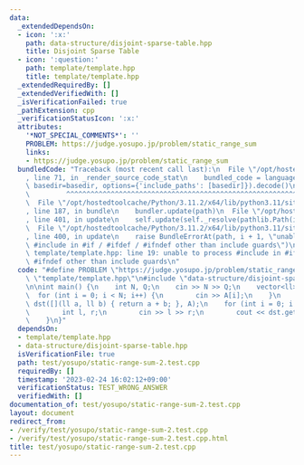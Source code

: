```yaml
---
data:
  _extendedDependsOn:
  - icon: ':x:'
    path: data-structure/disjoint-sparse-table.hpp
    title: Disjoint Sparse Table
  - icon: ':question:'
    path: template/template.hpp
    title: template/template.hpp
  _extendedRequiredBy: []
  _extendedVerifiedWith: []
  _isVerificationFailed: true
  _pathExtension: cpp
  _verificationStatusIcon: ':x:'
  attributes:
    '*NOT_SPECIAL_COMMENTS*': ''
    PROBLEM: https://judge.yosupo.jp/problem/static_range_sum
    links:
    - https://judge.yosupo.jp/problem/static_range_sum
  bundledCode: "Traceback (most recent call last):\n  File \"/opt/hostedtoolcache/Python/3.11.2/x64/lib/python3.11/site-packages/onlinejudge_verify/documentation/build.py\"\
    , line 71, in _render_source_code_stat\n    bundled_code = language.bundle(stat.path,\
    \ basedir=basedir, options={'include_paths': [basedir]}).decode()\n          \
    \         ^^^^^^^^^^^^^^^^^^^^^^^^^^^^^^^^^^^^^^^^^^^^^^^^^^^^^^^^^^^^^^^^^^^^^^^^^^^^^^^^^\n\
    \  File \"/opt/hostedtoolcache/Python/3.11.2/x64/lib/python3.11/site-packages/onlinejudge_verify/languages/cplusplus.py\"\
    , line 187, in bundle\n    bundler.update(path)\n  File \"/opt/hostedtoolcache/Python/3.11.2/x64/lib/python3.11/site-packages/onlinejudge_verify/languages/cplusplus_bundle.py\"\
    , line 401, in update\n    self.update(self._resolve(pathlib.Path(included), included_from=path))\n\
    \  File \"/opt/hostedtoolcache/Python/3.11.2/x64/lib/python3.11/site-packages/onlinejudge_verify/languages/cplusplus_bundle.py\"\
    , line 400, in update\n    raise BundleErrorAt(path, i + 1, \"unable to process\
    \ #include in #if / #ifdef / #ifndef other than include guards\")\nonlinejudge_verify.languages.cplusplus_bundle.BundleErrorAt:\
    \ template/template.hpp: line 19: unable to process #include in #if / #ifdef /\
    \ #ifndef other than include guards\n"
  code: "#define PROBLEM \"https://judge.yosupo.jp/problem/static_range_sum\"\n#include\
    \ \"template/template.hpp\"\n#include \"data-structure/disjoint-sparse-table.hpp\"\
    \n\nint main() {\n    int N, Q;\n    cin >> N >> Q;\n    vector<ll> A(N);\n  \
    \  for (int i = 0; i < N; i++) {\n        cin >> A[i];\n    }\n    DisjointSparseTable<ll>\
    \ dst([](ll a, ll b) { return a + b; }, A);\n    for (int i = 0; i < Q; i++) {\n\
    \        int l, r;\n        cin >> l >> r;\n        cout << dst.get(l, r) << endl;\n\
    \    }\n}"
  dependsOn:
  - template/template.hpp
  - data-structure/disjoint-sparse-table.hpp
  isVerificationFile: true
  path: test/yosupo/static-range-sum-2.test.cpp
  requiredBy: []
  timestamp: '2023-02-24 16:02:12+09:00'
  verificationStatus: TEST_WRONG_ANSWER
  verifiedWith: []
documentation_of: test/yosupo/static-range-sum-2.test.cpp
layout: document
redirect_from:
- /verify/test/yosupo/static-range-sum-2.test.cpp
- /verify/test/yosupo/static-range-sum-2.test.cpp.html
title: test/yosupo/static-range-sum-2.test.cpp
---
```

